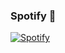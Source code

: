 ### Spotify 🎵
[![Spotify](https://git-spotify-readme.vercel.app/api/spotify)](https://open.spotify.com/user/W4RR10R)
